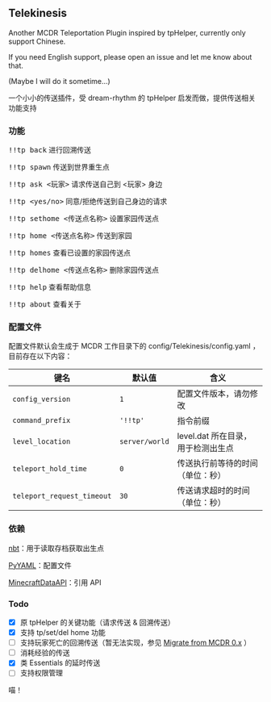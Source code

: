 ## Telekinesis

Another MCDR Teleportation Plugin inspired by tpHelper, currently only support Chinese.

If you need English support, please open an issue and let me know about that.

(Maybe I will do it sometime...)

一个小小的传送插件，受 dream-rhythm 的 tpHelper 启发而做，提供传送相关功能支持

### 功能

<kbd>!!tp back</kbd> 进行回溯传送

<kbd>!!tp spawn</kbd> 传送到世界重生点

<kbd>!!tp ask \<玩家></kbd> 请求传送自己到 \<玩家> 身边

<kbd>!!tp \<yes/no></kbd> 同意/拒绝传送到自己身边的请求

<kbd>!!tp sethome \<传送点名称></kbd> 设置家园传送点

<kbd>!!tp home \<传送点名称></kbd> 传送到家园

<kbd>!!tp homes</kbd> 查看已设置的家园传送点

<kbd>!!tp delhome \<传送点名称></kbd> 删除家园传送点

<kbd>!!tp help</kbd> 查看帮助信息

<kbd>!!tp about</kbd> 查看关于

### 配置文件

配置文件默认会生成于 MCDR 工作目录下的 config/Telekinesis/config.yaml ，目前存在以下内容：

|键名|默认值|含义|
|----|----|----|
|`config_version`|`1`|配置文件版本，请勿修改|
|`command_prefix`|`'!!tp'`|指令前缀|
|`level_location`|`server/world`|level.dat 所在目录，用于检测出生点|
|`teleport_hold_time`|`0`|传送执行前等待的时间（单位：秒）|
|`teleport_request_timeout`|`30`|传送请求超时的时间（单位：秒）|

### 依赖

[nbt](https://pypi.org/project/NBT)：用于读取存档获取出生点

[PyYAML](https://pypi.org/project/PyYAML)：配置文件

[MinecraftDataAPI](https://github.com/MCDReforged/MinecraftDataAPI)：引用 API

### Todo

- [x] 原 tpHelper 的关键功能（请求传送 & 回溯传送）
- [x] 支持 tp/set/del home 功能
- [ ] 支持玩家死亡的回溯传送（暂无法实现，参见 [Migrate from MCDR 0.x](https://mcdreforged.readthedocs.io/en/latest/migrate_from_0.x.html#compatibility) ）
- [ ] 消耗经验的传送
- [x] 类 Essentials 的延时传送
- [ ] 支持权限管理

喵！
